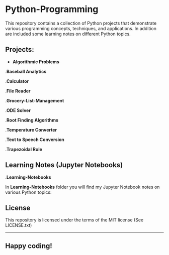 # Python-Programming

This repository contains a collection of Python projects that demonstrate various programming concepts, techniques, and applications. In addition are included some learning notes 
on different Python topics. 

## Projects:

- **Algorithmic Problems**

.**Baseball Analytics**

.**Calculator**

.**File Reader**

.**Grocery-List-Management**

.**ODE Solver**

.**Root Finding Algorithms**

.**Temperature Converter**

.**Text to Speech Conversion**

.**Trapezoidal Rule**


## Learning Notes (Jupyter Notebooks)

.**Learning-Notebooks**

In **Learning-Notebooks** folder you will find my Jupyter Notebook notes on various Python topics:

## License

This repository is licensed under the terms of the MIT license (See LICENSE.txt)



---

## **Happy coding!**
